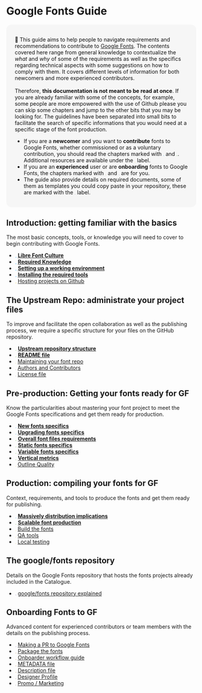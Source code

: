 # Google Fonts Guide

<div style="background-color:#F6F6F6; color:#121212; padding:1.2em 1.6em; border-radius: 1em; font-size:1em">

  🦜 This guide aims to help people to navigate requirements and recommendations to contribute to <a href="https://fonts.google.com">Google Fonts</a>. The contents covered here range from general knowledge to contextualize the <i>what</i> and <i>why</i> of some of the requirements as well as the specifics regarding technical aspects with some suggestions on how to comply with them. It covers different levels of information for both newcomers and more experienced contributors.
  <br><br>
  Therefore, <b>this documentation is not meant to be read at once</b>. If you are already familiar with some of the concepts, for example, some people are more empowered with the use of Github please you can skip some chapters and jump to the other bits that you may be looking for. The guidelines have been separated into small bits to facilitate the search of specific informations that you would need at a specific stage of the font production.
  <ul>
    <li>If you are a <b>newcomer</b> and you want to <b>contribute</b> fonts to Google Fonts, whether commissioned or as a voluntary contribution, you should read the chapters marked with 
    <span style="background-color:#B3E7FF; color:#2568B3; padding:0.2em; border-radius:0.4em; font-family:SFMono-Regular,Consolas,Liberation Mono,Menlo,Courier,monospace; font-size:0.8">start</span> 
    and 
    <span style="background-color:#D6F6C1; color:#39803E; padding:0.2em; border-radius:0.4em; font-family:SFMono-Regular,Consolas,Liberation Mono,Menlo,Courier,monospace; font-size:0.9">must&rarr;</span>. 
    Additional resources are available under the 
    <span style="background-color:#FFF5C7; color:#A68330; padding:0.2em; border-radius:0.4em; font-family:SFMono-Regular,Consolas,Liberation Mono,Menlo,Courier,monospace; font-size:0.7">learn</span>
    label.
    </li>
    <li>
    If you are an <b>experienced</b> user or are <b>onboarding</b> fonts to Google Fonts, the chapters marked with 
    <span style="background-color:#F7EBDC; color:#7E5424; padding:0.2em; border-radius:0.4em; font-family:SFMono-Regular,Consolas,Liberation Mono,Menlo,Courier,monospace; font-size:0.8">team&nbsp;</span> 
    and 
    <span style="background-color:#E9E7F3; color:#65458F; padding:0.2em; border-radius:0.4em; font-family:SFMono-Regular,Consolas,Liberation Mono,Menlo,Courier,monospace; font-size:0.8">nerd&nbsp;</span> 
    are for you.
    </li>
    <li>
    The guide also provide details on required documents, some of them as templates you could copy paste in your repository, these are marked with the 
    <span style="background-color:#E5E5E5; color:#6B6B6B; padding:0.2em; border-radius:0.4em; font-family:SFMono-Regular,Consolas,Liberation Mono,Menlo,Courier,monospace; font-size:0.7">templ</span>
    label.
    </li>
    </ul>
</div>


## Introduction: getting familiar with the basics

The most basic concepts, tools, or knowledge you will need to cover to begin contributing with Google Fonts.

* <span style="background-color:#B3E7FF; color:#2568B3; padding:0.2em; border-radius:0.4em; font-family:SFMono-Regular,Consolas,Liberation Mono,Menlo,Courier,monospace; font-size:0.8">start</span>
  <b>[Libre Font Culture](culture.md)</b>
* <span style="background-color:#B3E7FF; color:#2568B3; padding:0.2em; border-radius:0.4em; font-family:SFMono-Regular,Consolas,Liberation Mono,Menlo,Courier,monospace; font-size:0.8">start</span>
  <b>[Required Knowledge](https://googlefonts.github.io/gf-guide/tools.html#required-knowledge)</b>
* <span style="background-color:#B3E7FF; color:#2568B3; padding:0.2em; border-radius:0.4em; font-family:SFMono-Regular,Consolas,Liberation Mono,Menlo,Courier,monospace; font-size:0.8">start</span>
  <b>[Setting up a working environment](https://googlefonts.github.io/gf-guide/tools.</b>html#setting-up-a-working-environment)</b> 
* <span style="background-color:#B3E7FF; color:#2568B3; padding:0.2em; border-radius:0.4em; font-family:SFMono-Regular,Consolas,Liberation Mono,Menlo,Courier,monospace; font-size:0.8">start</span>
  <b>[Installing the required tools](https://googlefonts.github.io/gf-guide/tools.html#installing-the-required-tools)</b> 
* <span style="background-color:#FFF5C7; color:#A68330; padding:0.2em; border-radius:0.4em; font-family:SFMono-Regular,Consolas,Liberation Mono,Menlo,Courier,monospace; font-size:0.8">learn</span>
  [Hosting projects on Github](hosting.md)

## The Upstream Repo: administrate your project files

To improve and facilitate the open collaboration as well as the publishing process, we require a specific structure for your files on the GitHub repository.

* <span style="background-color:#D6F6C1; color:#39803E; padding:0.2em; border-radius:0.4em; font-family:SFMono-Regular,Consolas,Liberation Mono,Menlo,Courier,monospace; font-size:0.9">must&rarr;</span>
  <b>[Upstream repository structure](upstream.md)</b>
* <span style="background-color:#D6F6C1; color:#39803E; padding:0.2em; border-radius:0.4em; font-family:SFMono-Regular,Consolas,Liberation Mono,Menlo,Courier,monospace; font-size:0.9">must&rarr;</span>
  <b>[README file](readmefile.md)</b> 
* <span style="background-color:#FFF5C7; color:#A68330; padding:0.2em; border-radius:0.4em; font-family:SFMono-Regular,Consolas,Liberation Mono,Menlo,Courier,monospace; font-size:0.7">learn</span>
  [Maintaining your font repo](maintaining.md) 
* <span style="background-color:#E5E5E5; color:#6B6B6B; padding:0.2em; border-radius:0.4em; font-family:SFMono-Regular,Consolas,Liberation Mono,Menlo,Courier,monospace; font-size:0.7">templ</span>
  [Authors and Contributors](authors.md)  
* <span style="background-color:#E5E5E5; color:#6B6B6B; padding:0.2em; border-radius:0.4em; font-family:SFMono-Regular,Consolas,Liberation Mono,Menlo,Courier,monospace; font-size:0.7">templ</span>
   [License file](license.md)
  

## Pre-production: Getting your fonts ready for GF

Know the particularities about mastering your font project to meet the Google Fonts specifications and get them ready for production.

* <span style="background-color:#B3E7FF; color:#2568B3; padding:0.2em; border-radius:0.4em; font-family:SFMono-Regular,Consolas,Liberation Mono,Menlo,Courier,monospace; font-size:0.8">start</span>
  <b>[New fonts specifics](https://googlefonts.github.io/gf-guide/onboarding.html#new-fonts)</b> 
* <span style="background-color:#B3E7FF; color:#2568B3; padding:0.2em; border-radius:0.4em; font-family:SFMono-Regular,Consolas,Liberation Mono,Menlo,Courier,monospace; font-size:0.8">start</span>
  <b>[Upgrading fonts specifics](https://googlefonts.github.io/gf-guide/onboarding.html#font-upgrades)</b> 
* <span style="background-color:#D6F6C1; color:#39803E; padding:0.2em; border-radius:0.4em; font-family:SFMono-Regular,Consolas,Liberation Mono,Menlo,Courier,monospace; font-size:0.9"><b>must&rarr;</b></span>
  <b>[Overall font files requirements](requirements.md)</b> 
* <span style="background-color:#D6F6C1; color:#39803E; padding:0.2em; border-radius:0.4em; font-family:SFMono-Regular,Consolas,Liberation Mono,Menlo,Courier,monospace; font-size:0.9">must&rarr;</span>
  <b>[Static fonts specifics](statics.md)</b> 
* <span style="background-color:#D6F6C1; color:#39803E; padding:0.2em; border-radius:0.4em; font-family:SFMono-Regular,Consolas,Liberation Mono,Menlo,Courier,monospace; font-size:0.9">must&rarr;</span>
  <b>[Variable fonts specifics](variable.md)</b>
* <span style="background-color:#D6F6C1; color:#39803E; padding:0.2em; border-radius:0.4em; font-family:SFMono-Regular,Consolas,Liberation Mono,Menlo,Courier,monospace; font-size:0.9">must&rarr;</span>
  <b>[Vertical metrics](metrics.md)</b>
* <span style="background-color:#FFF5C7; color:#A68330; padding:0.2em; border-radius:0.4em; font-family:SFMono-Regular,Consolas,Liberation Mono,Menlo,Courier,monospace; font-size:0.7">learn</span>
  [Outline Quality](outlines.md)
  
<!--
* <span style="background-color:#FFF5C7; color:#A68330; padding:0.2em; border-radius:0.4em; font-family:SFMono-Regular,Consolas,Liberation Mono,Menlo,Courier,monospace; font-size:0.7">learn</span>
  [Refining your typeface](refining.md) 
-->

## Production: compiling your fonts for GF

Context, requirements, and tools to produce the fonts and get them ready for publishing.

* <span style="background-color:#B3E7FF; color:#2568B3; padding:0.2em; border-radius:0.4em; font-family:SFMono-Regular,Consolas,Liberation Mono,Menlo,Courier,monospace; font-size:0.8">start</span>
  <b>[Massively distribution implications](https://googlefonts.github.io/gf-guide/production.html#fonts-are-massively-distributed)</b>
* <span style="background-color:#D6F6C1; color:#39803E; padding:0.2em; border-radius:0.4em; font-family:SFMono-Regular,Consolas,Liberation Mono,Menlo,Courier,monospace; font-size:0.9">must&rarr;</span>
  <b>[Scalable font production](https://googlefonts.github.io/gf-guide/production.html#scalable-font-production)</b>
* <span style="background-color:#FFF5C7; color:#A68330; padding:0.2em; border-radius:0.4em; font-family:SFMono-Regular,Consolas,Liberation Mono,Menlo,Courier,monospace; font-size:0.7">learn</span>
  [Build the fonts](build.md) 
* <span style="background-color:#FFF5C7; color:#A68330; padding:0.2em; border-radius:0.4em; font-family:SFMono-Regular,Consolas,Liberation Mono,Menlo,Courier,monospace; font-size:0.7">learn</span>
  [QA tools](qa.md)  
* <span style="background-color:#FFF5C7; color:#A68330; padding:0.2em; border-radius:0.4em; font-family:SFMono-Regular,Consolas,Liberation Mono,Menlo,Courier,monospace; font-size:0.7">learn</span>
  [Local testing](testing.md) 


## The google/fonts repository 

Details on the Google Fonts repository that hosts the fonts projects already included in the Catalogue.

* <span style="background-color:#E9E7F3; color:#65458F; padding:0.2em; border-radius:0.4em; font-family:SFMono-Regular,Consolas,Liberation Mono,Menlo,Courier,monospace; font-size:0.8">nerd&nbsp;</span>
  [google/fonts repository explained](googlefonts.md)


## Onboarding Fonts to GF

Advanced content for experienced contributors or team members with the details on the publishing process.

* <span style="background-color:#E9E7F3; color:#65458F; padding:0.2em; border-radius:0.4em; font-family:SFMono-Regular,Consolas,Liberation Mono,Menlo,Courier,monospace; font-size:0.8">nerd&nbsp;</span>
  [Making a PR to Google Fonts](making-pr.md) 
* <span style="background-color:#F7EBDC; color:#7E5424; padding:0.2em; border-radius:0.4em; font-family:SFMono-Regular,Consolas,Liberation Mono,Menlo,Courier,monospace; font-size:0.8">team&nbsp;</span>
  [Package the fonts](package.md) 
* <span style="background-color:#F7EBDC; color:#7E5424; padding:0.2em; border-radius:0.4em; font-family:SFMono-Regular,Consolas,Liberation Mono,Menlo,Courier,monospace; font-size:0.8">team&nbsp;</span>
  [Onboarder workflow guide](onboarder-workflow.md) 
* <span style="background-color:#F7EBDC; color:#7E5424; padding:0.2em; border-radius:0.4em; font-family:SFMono-Regular,Consolas,Liberation Mono,Menlo,Courier,monospace; font-size:0.8">team&nbsp;</span>
  [METADATA file](metadata.md) 
* <span style="background-color:#F7EBDC; color:#7E5424; padding:0.2em; border-radius:0.4em; font-family:SFMono-Regular,Consolas,Liberation Mono,Menlo,Courier,monospace; font-size:0.8">team&nbsp;</span>
  [Description file](description.md)
* <span style="background-color:#E5E5E5; color:#6B6B6B; padding:0.2em; border-radius:0.4em; font-family:SFMono-Regular,Consolas,Liberation Mono,Menlo,Courier,monospace; font-size:0.7">templ</span>
  [Designer Profile](profile.md) 
* <span style="background-color:#E5E5E5; color:#6B6B6B; padding:0.2em; border-radius:0.4em; font-family:SFMono-Regular,Consolas,Liberation Mono,Menlo,Courier,monospace; font-size:0.7">templ</span>
  [Promo / Marketing](marketing.md) 
   

<!-- ## More info

Overall knowledge. 

* <span style="background-color:#FFF5C7; color:#A68330; padding:0.2em; border-radius:0.4em; font-family:SFMono-Regular,Consolas,Liberation Mono,Menlo,Courier,monospace; font-size:0.7">learn</span>
  [The font tables explained](fonttables.md) 
-->